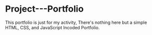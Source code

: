 # Project---Portfolio
 This portfolio is just for my activity, There's nothing here but a simple HTML, CSS, and JavaScript Incoded Portfolio. 
